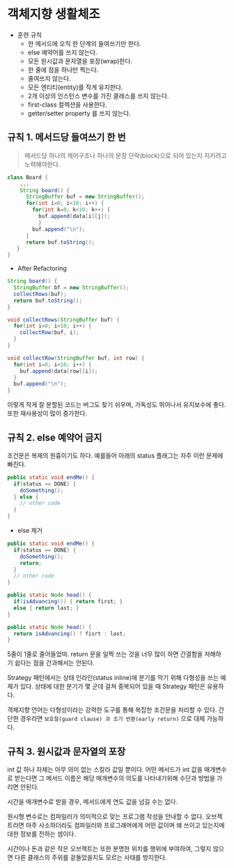 # 객체지향 생활체조

- 훈련 규칙
  - 한 메서드에 오직 한 단계의 들여쓰기만 한다.
  - else 예약어를 쓰지 않는다.
  - 모든 원시값과 문자열을 포장(wrap)한다.
  - 한 줄에 점을 하나만 찍는다.
  - 줄여쓰지 않는다.
  - 모든 엔티티(entity)를 작게 유지한다.
  - 2개 이상의 인스턴스 변수를 가진 클래스를 쓰지 않는다.
  - first-class 컬렉션을 사용한다.
  - getter/setter property 를 쓰지 않는다.
  
 ## 규칙 1. 메서드당 들여쓰기 한 번
  
 > 메서드당 하나의 제어구조나 하나의 문장 단락(block)으로 되어 있는지 지키려고 노력해야한다.
  
```java
class Board {
    ...
    String board() {
      StringBuffer buf = new StringBuffer();
      for(int i=0; i<10; i++) {
        for(int k=0; k<10; k++) {
          buf.append(data[i][j]);
          }
        buf.append("\n");
      }
      return buf.toString();
   }    
}
```

- After Refactoring

```java
String board() {
  StringBuffer bf = new StringBuffer();
  collectRows(buf);
  return buf.toString();
}

void collectRows(StringBuffer buf) {
  for(int i=0; i<10; i++) {
    collectRow(buf, i);
  }
}

void collectRow(StringBuffer buf, int row) {
  for(int i=0; i<10; i++) {
    buf.append(data[row][i]);
  }
  buf.append("\n");
}
```

이렇게 작게 잘 분할된 코드는 버그도 찾기 쉬우며, 가독성도 뛰어나서 유지보수에 좋다. 또한 재사용성이 많이 증가한다.

## 규칙 2. else 예약어 금지

조건문은 복제의 원흉이기도 하다. 예를들어 아래의 status 플래그는 자주 이런 문제에 빠진다.

```java
public static void endMe() {
  if(status == DONE) {
    doSomething();
  } else {
    // other code
  }
}
```

- else 제거

```java
public static void endMe() {
  if(status == DONE) {
    doSomething();
    return;
  } 
  // other code
}
```

```java
public static Node head() {
  if(isAdvancing()) { return first; }
  else { return last; }
}
```

```java
public static Node head() {
  return isAdvancing() ? fisrt : last;
}
```

5줄이 1줄로 줄어들었따. return 문을 일찍 쓰는 것을 너무 많이 하면 간결함을 저해하기 쉽다는 점을 간과해서는 안된다.

Strategy 패턴에서는 상태 인라인(status inline)에 분기를 막기 위해 다형성을 쓰는 예제가 있다. 상태에 대한 분기가 몇 군데 걸쳐 중복되어 있을 때 Strategy 패턴은 유용하다.

객체지향 언어는 다형성이라는 강력한 도구를 통해 복잡한 조건문을 처리할 수 있다. 간단한 경우라면 `보호절(guard clause) 과 조기 반환(early return)` 으로 대체 가능하다.

## 규칙 3. 원시값과 문자열의 포장

int 값 하나 자체는 아무 의미 없는 스칼라 값일 뿐이다. 어떤 메서드가 int 값을 매개변수로 받는다면 그 메서드 이름은 해당 매개변수의 의도를 나타내기위해 수단과 방법을 가리면 안된다.

시간을 매개변수로 받을 경우, 메서드에게 연도 값을 넘길 수는 없다.

원시형 변수로는 컴파일러가 의미적으로 맞는 프로그램 작성을 안내할 수 없다. 오브젝트라면 아주 사소하더라도 컴파일러와 프로그래머에게 어떤 값이며 왜 쓰이고 있는지에 대한 정보를 전하는 셈이다.

시간이나 돈과 같은 작은 오브젝트는 또한 분명한 위치를 행위에 부여하여, 그렇지 않으면 다른 클래스의 주위를 겉돌았을지도 모르는 사태를 방지한다.
